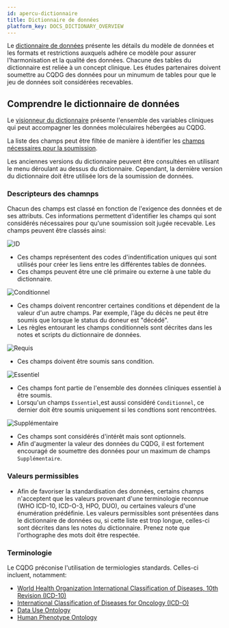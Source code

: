 ```yaml
---
id: apercu-dictionnaire
title: Dictionnaire de données
platform_key: DOCS_DICTIONARY_OVERVIEW
---
```



Le [dictionnaire de données](/dictionary) présente les détails du modèle de données et les formats et restrictions auxquels adhére ce modèle pour assurer l'harmonisation et la qualité des données. Chacune des tables du dictionnaire est reliée à un concept clinique. Les études partenaires doivent soumettre au CQDG des données pour un minumum de tables pour que le jeu de données soit considérées recevables.  


## Comprendre le dictionnaire de données

Le [visionneur du dictionnaire](/dictionary) présente l'ensemble des variables cliniques qui peut accompagner les données moléculaires hébergées au CQDG.

La liste des champs peut être filtée de manière à identifier les [champs nécessaires pour la soumission](/soumission/soumettre-donnees-cliniques).

Les anciennes versions du dictionnaire peuvent être consultées en utilisant le menu déroulant au dessus du dictionnaire. Cependant, la dernière version du dictionnaire doit être utilisée lors de la soumission de données.

### Descripteurs des chamnps

Chacun des champs est classé en fonction de l'exigence des données et de ses attributs. Ces informations permettent d'identifier les champs qui sont considérés nécessaires pour qu'une soumission soit jugée recevable. Les champs peuvent être classés ainsi:  

![ID](/assets/submission/dictionary-id.svg) 

- Ces champs représentent des codes d'indentification uniques qui sont utilisés pour créer les liens entre les différentes tables de données.
- Ces champs peuvent être une clé primaire ou externe à une table du dictionnaire. 

![Conditionnel](/assets/submission/dictionary-conditional.svg)

- Ces champs doivent rencontrer certaines conditions et dépendent de la valeur d'un autre champs. Par exemple, l'âge du décès ne peut être soumis que lorsque le status du doneur est "décédé". 
- Les règles entourant les champs conditionnels sont décrites dans les notes et scripts du dictionnaire de données.

![Requis](/assets/submission/dictionary-required.svg)

- Ces champs doivent être soumis sans condition.

![Essentiel](/assets/submission/dictionary-core.svg)

- Ces champs font partie de l'ensemble des données cliniques essentiel à être soumis.  
- Lorsqu'un champs `Essentiel`,est aussi considéré `Conditionnel`, ce dernier doit être soumis uniquement si les condtions sont rencontrées.

![Supplémentaire](/assets/submission/dictionary-extended.svg)

- Ces champs sont considérés d'intérêt mais sont optionnels.
- Afin d'augmenter la valeur des données du CQDG, il est fortement encouragé de soumettre des données pour un maximum de champs `Supplémentaire`. 

### Valeurs permissibles

- Afin de favoriser la standardisation des données, certains champs n'acceptent que les valeurs provenant d'une terminologie reconnue (WHO ICD-10, ICD-O-3, HPO, DUO), ou certaines valeurs d'une énumération prédéfinie. Les valeurs permissibles sont présentées dans le dictionnaire de données ou, si cette liste est trop longue, celles-ci sont décrites dans les notes du dictionnaire. Prenez note que l'orthographe des mots doit être respectée.   


### Terminologie 

Le CQDG préconise l'utilisation de termiologies standards. Celles-ci incluent, notamment: 

- [World Health Organization International Classification of Diseases, 10th Revision (ICD-10)](https://icd.who.int/browse10/2019/en)
- [International Classification of Diseases for Oncology (ICD-O)](http://www.iacr.com.fr/index.php?option=com_content&view=category&layout=blog&id=100&Itemid=577)
- [Data Use Ontology](https://github.com/EBISPOT/DUO)
- [Human Phenotype Ontology](https://hpo.jax.org/app/)
